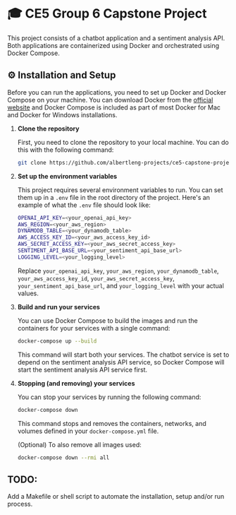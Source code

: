 # 🎓 CE5 Group 6 Capstone Project

This project consists of a chatbot application and a sentiment analysis API.
Both applications are containerized using Docker and orchestrated using Docker
Compose.

## ⚙️ Installation and Setup

Before you can run the applications, you need to set up Docker and Docker
Compose on your machine. You can download Docker from
the [official website](https://www.docker.com/products/docker-desktop) and
Docker Compose is included as part of most Docker for Mac and Docker for Windows
installations.

1. **Clone the repository**

   First, you need to clone the repository to your local machine. You can do
   this with the following command:

   ```bash
   git clone https://github.com/albertleng-projects/ce5-capstone-project.git
   ```

2. **Set up the environment variables**

   This project requires several environment variables to run. You can set them
   up in a `.env` file in the root directory of the project. Here's an example
   of what the `.env` file should look like:

   ```bash
   OPENAI_API_KEY=<your_openai_api_key>
   AWS_REGION=<your_aws_region>
   DYNAMODB_TABLE=<your_dynamodb_table>
   AWS_ACCESS_KEY_ID=<your_aws_access_key_id>
   AWS_SECRET_ACCESS_KEY=<your_aws_secret_access_key>
   SENTIMENT_API_BASE_URL=<your_sentiment_api_base_url>
   LOGGING_LEVEL=<your_logging_level>
   ```

   Replace `your_openai_api_key`, `your_aws_region`, `your_dynamodb_table`,
   `your_aws_access_key_id`, `your_aws_secret_access_key`, `your_sentiment_api_base_url`,
   and `your_logging_level` with your actual values.


3. **Build and run your services**

   You can use Docker Compose to build the images and run the containers for
   your services with a single command:

   ```bash
   docker-compose up --build
   ```

   This command will start both your services. The chatbot service is set to
   depend on the sentiment analysis API service, so Docker Compose will start
   the sentiment analysis API service first.


4. **Stopping (and removing) your services**

   You can stop your services by running the following command:

   ```bash
   docker-compose down
   ```

   This command stops and removes the containers, networks, and volumes defined
   in your `docker-compose.yml` file.  

   (Optional) To also remove all images used:

   ```bash
   docker-compose down --rmi all
   ```


## TODO:

Add a Makefile or shell script to automate the installation, setup and/or run
process.
